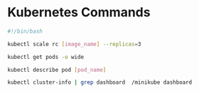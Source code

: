 # Kubernetes Commands

```bash
#!/bin/bash

kubectl scale rc [image_name] --replicas=3

kubectl get pods -o wide

kubectl describe pod [pod_name]

kubectl cluster-info | grep dashboard  /minikube dashboard
```